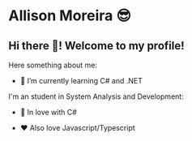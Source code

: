# Allison Moreira :sunglasses:

## Hi there 👋! Welcome to my profile!

Here something about me:

- 🌱 I’m currently learning C# and .NET

I'm an student in System Analysis and Development:

- 💜 In love with C#

- ❤️ Also love Javascript/Typescript

  

